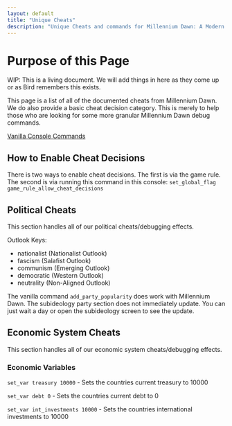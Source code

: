 ```yaml
---
layout: default
title: "Unique Cheats"
description: "Unique Cheats and commands for Millennium Dawn: A Modern Day Mod"
---
```



# Purpose of this Page

WIP: This is a living document. We will add things in here as they come up or as Bird remembers this exists.

This page is a list of all of the documented cheats from Millennium Dawn. We do also provide a basic cheat decision category. This is merely to help those who are looking for some more granular Millennium Dawn debug commands.

[Vanilla Console Commands](https://hoi4.paradoxwikis.com/Console_commands)

## How to Enable Cheat Decisions

There is two ways to enable cheat decisions. The first is via the game rule. The second is via running this command in this console:
``set_global_flag game_rule_allow_cheat_decisions``

## Political Cheats

This section handles all of our political cheats/debugging effects.

Outlook Keys:

- nationalist (Nationalist Outlook)
- fascism (Salafist Outlook)
- communism (Emerging Outlook)
- democratic (Western Outlook)
- neutrality (Non-Aligned Outlook)

The vanilla command ``add_party_popularity`` does work with Millennium Dawn. The subideology party section does not immediately update. You can just wait a day or open the subideology screen to see the update.

## Economic System Cheats

This section handles all of our economic system cheats/debugging effects.

### Economic Variables

``set_var treasury 10000`` - Sets the countries current treasury to 10000

``set_var debt 0`` - Sets the countries current debt to 0

``set_var int_investments 10000`` - Sets the countries international investments to 10000

